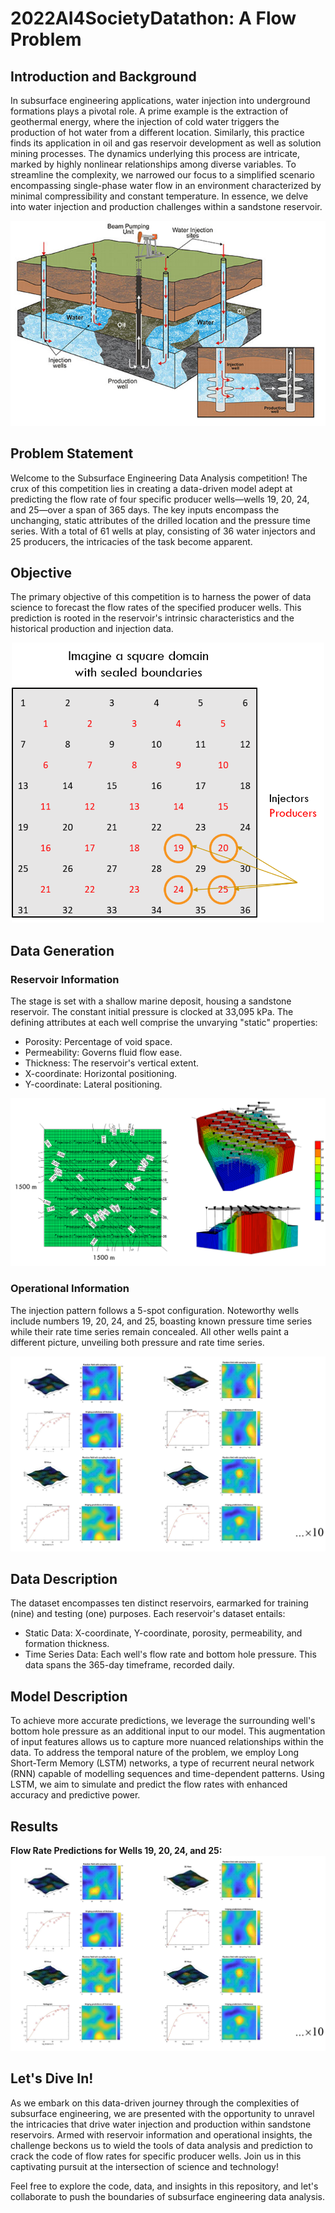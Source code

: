 # 2022AI4SocietyDatathon: A Flow Problem

## Introduction and Background

In subsurface engineering applications, water injection into underground formations plays a pivotal role. A prime example is the extraction of geothermal energy, where the injection of cold water triggers the production of hot water from a different location. Similarly, this practice finds its application in oil and gas reservoir development as well as solution mining processes. The dynamics underlying this process are intricate, marked by highly nonlinear relationships among diverse variables. To streamline the complexity, we narrowed our focus to a simplified scenario encompassing single-phase water flow in an environment characterized by minimal compressibility and constant temperature. In essence, we delve into water injection and production challenges within a sandstone reservoir.

![GitHub Logo](https://github.com/Kimi-cyber/2022AI4SocietyDatathon/blob/main/Images/Picture1.png)

## Problem Statement

Welcome to the Subsurface Engineering Data Analysis competition! The crux of this competition lies in creating a data-driven model adept at predicting the flow rate of four specific producer wells—wells 19, 20, 24, and 25—over a span of 365 days. The key inputs encompass the unchanging, static attributes of the drilled location and the pressure time series. With a total of 61 wells at play, consisting of 36 water injectors and 25 producers, the intricacies of the task become apparent.

## Objective

The primary objective of this competition is to harness the power of data science to forecast the flow rates of the specified producer wells. This prediction is rooted in the reservoir's intrinsic characteristics and the historical production and injection data.

<div style="text-align:center">
  <img src="https://github.com/Kimi-cyber/2022AI4SocietyDatathon/blob/main/Images/Picture2.png" alt="GitHub Logo" width="500">
</div>


## Data Generation

### Reservoir Information

The stage is set with a shallow marine deposit, housing a sandstone reservoir. The constant initial pressure is clocked at 33,095 kPa. The defining attributes at each well comprise the unvarying "static" properties:

- Porosity: Percentage of void space.
- Permeability: Governs fluid flow ease.
- Thickness: The reservoir's vertical extent.
- X-coordinate: Horizontal positioning.
- Y-coordinate: Lateral positioning.

![GitHub Logo](https://github.com/Kimi-cyber/2022AI4SocietyDatathon/blob/main/Images/Picture4.png)

### Operational Information

The injection pattern follows a 5-spot configuration. Noteworthy wells include numbers 19, 20, 24, and 25, boasting known pressure time series while their rate time series remain concealed. All other wells paint a different picture, unveiling both pressure and rate time series.

![GitHub Logo](https://github.com/Kimi-cyber/2022AI4SocietyDatathon/blob/main/Images/Picture5.png)

## Data Description

The dataset encompasses ten distinct reservoirs, earmarked for training (nine) and testing (one) purposes. Each reservoir's dataset entails:

- Static Data: X-coordinate, Y-coordinate, porosity, permeability, and formation thickness.
- Time Series Data: Each well's flow rate and bottom hole pressure. This data spans the 365-day timeframe, recorded daily.

## Model Description

To achieve more accurate predictions, we leverage the surrounding well's bottom hole pressure as an additional input to our model. This augmentation of input features allows us to capture more nuanced relationships within the data. To address the temporal nature of the problem, we employ Long Short-Term Memory (LSTM) networks, a type of recurrent neural network (RNN) capable of modelling sequences and time-dependent patterns. Using LSTM, we aim to simulate and predict the flow rates with enhanced accuracy and predictive power.

## Results

**Flow Rate Predictions for Wells 19, 20, 24, and 25:**
![GitHub Logo](https://github.com/Kimi-cyber/2022AI4SocietyDatathon/blob/main/Images/Picture5.png)

## Let's Dive In!

As we embark on this data-driven journey through the complexities of subsurface engineering, we are presented with the opportunity to unravel the intricacies that drive water injection and production within sandstone reservoirs. Armed with reservoir information and operational insights, the challenge beckons us to wield the tools of data analysis and prediction to crack the code of flow rates for specific producer wells. Join us in this captivating pursuit at the intersection of science and technology!

Feel free to explore the code, data, and insights in this repository, and let's collaborate to push the boundaries of subsurface engineering data analysis.
